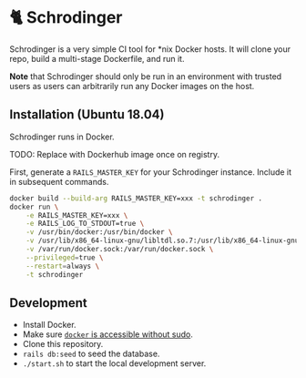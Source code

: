# 🐈 Schrodinger

Schrodinger is a very simple CI tool for \*nix Docker hosts. It will clone your repo, build a multi-stage Dockerfile, and run it.

**Note** that Schrodinger should only be run in an environment with trusted users as users can arbitrarily run any Docker images on the host.

## Installation (Ubuntu 18.04)

Schrodinger runs in Docker.

TODO: Replace with Dockerhub image once on registry.

First, generate a `RAILS_MASTER_KEY` for your Schrodinger instance. Include it in subsequent commands.

```bash
docker build --build-arg RAILS_MASTER_KEY=xxx -t schrodinger .
docker run \
    -e RAILS_MASTER_KEY=xxx \
    -e RAILS_LOG_TO_STDOUT=true \
    -v /usr/bin/docker:/usr/bin/docker \
    -v /usr/lib/x86_64-linux-gnu/libltdl.so.7:/usr/lib/x86_64-linux-gnu/libltdl.so.7 \
    -v /var/run/docker.sock:/var/run/docker.sock \
    --privileged=true \
    --restart=always \
    -t schrodinger
```

## Development

- Install Docker.
- Make sure [`docker` is accessible without sudo](https://askubuntu.com/a/477554).
- Clone this repository.
- `rails db:seed` to seed the database.
- `./start.sh` to start the local development server.
